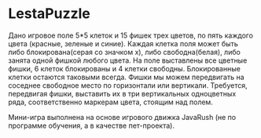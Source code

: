 # LestaPuzzle

Дано игровое поле 5*5 клеток и 15 фишек трех цветов, по пять каждого цвета (красные, зеленые и синие). 
Каждая клетка поля может быть либо блокирована(серая со значком х), либо свободна(белая), либо занята одной фишкой любого цвета.
На поле выставлены все цветные фишки, 6 клеток блокированы и 4 клетки свободны. Блокированные клетки остаются таковыми всегда. 
Фишки мы можем передвигать на соседнее свободное место по горизонтали или вертикали. 
Требуется, передвигая фишки, выставить их в три вертикальных одноцветных ряда, соответственно маркерам цвета, стоящим над полем.

Мини-игра выполнена на основе игрового движка JavaRush (не по программе обучения, а в качестве пет-проекта).
